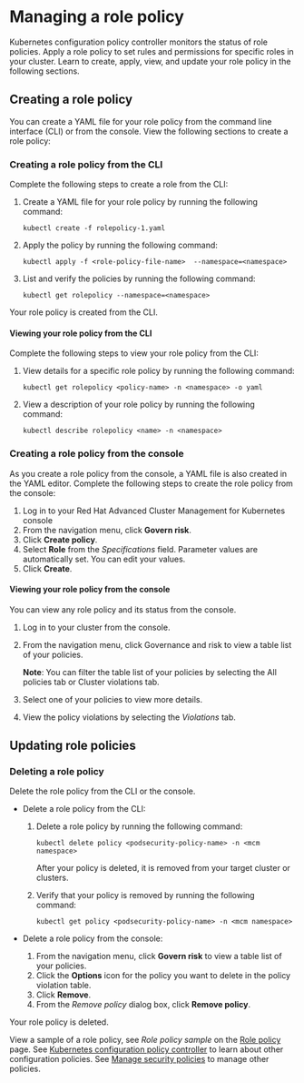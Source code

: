 # Managing a role policy

Kubernetes configuration policy controller monitors the status of role policies. Apply a role policy to set rules and permissions for specific roles in your cluster. Learn to create, apply, view, and update your role policy in the following sections.

## Creating a role policy 

You can create a YAML file for your role policy from the command line interface (CLI) or from the console. View the following sections to create a role policy: 

### Creating a role policy from the CLI

Complete the following steps to create a role from the CLI:

1. Create a YAML file for your role policy by running the following command:

   ```
   kubectl create -f rolepolicy-1.yaml
   ```

2. Apply the policy by running the following command:

   ```
   kubectl apply -f <role-policy-file-name>  --namespace=<namespace>
   ```

3. List and verify the policies by running the following command:

   ```
   kubectl get rolepolicy --namespace=<namespace>
   ```

Your role policy is created from the CLI. 

#### Viewing your role policy from the CLI 

Complete the following steps to view your role policy from the CLI:

1. View details for a specific role policy by running the following command:

   ```
   kubectl get rolepolicy <policy-name> -n <namespace> -o yaml
   ```

2. View a description of your role policy by running the following command:

   ```
   kubectl describe rolepolicy <name> -n <namespace>
   ```

### Creating a role policy from the console

As you create a role policy from the console, a YAML file is also created in the YAML editor. Complete the following steps to create the role policy from the console:

1. Log in to your Red Hat Advanced Cluster Management for Kubernetes console
2. From the navigation menu, click **Govern risk**. 
3. Click **Create policy**. 
4. Select **Role** from the _Specifications_ field. Parameter values are automatically set. You can edit your values.
5. Click **Create**. 

#### Viewing your role policy from the console

You can view any role policy and its status from the console.

1. Log in to your cluster from the console.

2. From the navigation menu, click Governance and risk to view a table list of your policies.

   **Note**: You can filter the table list of your policies by selecting the All policies tab or Cluster violations tab.

3. Select one of your policies to view more details.

4. View the policy violations by selecting the _Violations_ tab.

## Updating role policies

### Deleting a role policy

Delete the role policy from the CLI or the console. 

* Delete a role policy from the CLI:

  1. Delete a role policy by running the following command: <!--verify command `namespace`-->

      ```
      kubectl delete policy <podsecurity-policy-name> -n <mcm namespace>  
      ```

      After your policy is deleted, it is removed from your target cluster or clusters.

  2. Verify that your policy is removed by running the following command:

      ```
      kubectl get policy <podsecurity-policy-name> -n <mcm namespace>
      ```
      
* Delete a role policy from the console:

  1. From the navigation menu, click **Govern risk** to view a table list of your policies.
  2. Click the **Options** icon for the policy you want to delete in the policy violation table.
  3. Click **Remove**.
  4. From the _Remove policy_ dialog box, click **Remove policy**.

Your role policy is deleted.

View a sample of a role policy, see _Role policy sample_ on the [Role policy](role_policy.md) page. See [Kubernetes configuration policy controller](config_policy_ctrl.md) to learn about other configuration policies. See [Manage security policies](manage_policy_overview.md) to manage other policies.